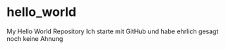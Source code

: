# hello_world
My Hello World Repository
Ich starte mit GitHub und habe ehrlich gesagt noch keine Ahnung
